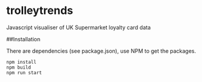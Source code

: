 # trolleytrends
Javascript visualiser of UK Supermarket loyalty card data


##Installation

There are dependencies (see package.json), use NPM to get the packages.

```
npm install
npm build
npm run start
```
